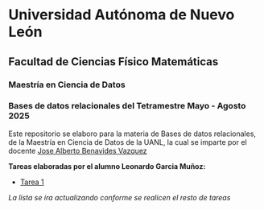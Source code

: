 # Universidad Autónoma de Nuevo León
## Facultad de Ciencias Físico Matemáticas
### Maestría en Ciencia de Datos

### Bases de datos relacionales del Tetramestre Mayo - Agosto 2025

Este repositorio se elaboro para la materia de Bases de datos relacionales, de la Maestría en Ciencia de Datos de la UANL, la cual se imparte por el docente [Jose Alberto Benavides Vazquez](https://github.com/albertobenavides)

**Tareas elaboradas por el alumno Leonardo Garcia Muñoz:**

- [Tarea 1](/Tarea%201/Investigacion.md)

 *La lista se ira actualizando conforme se realicen el resto de tareas*
